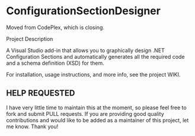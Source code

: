 # ConfigurationSectionDesigner
Moved from CodePlex, which is closing.

Project Description

A Visual Studio add-in that allows you to graphically design .NET Configuration Sections and automatically generates all the required code and a schema definition (XSD) for them.

For installation, usage instructions, and more info, see the project WIKI.


## HELP REQUESTED
I have very little time to maintain this at the moment, so please feel free to fork and submit PULL requests. If you are providing good quality contributions and would like to be added as a maintainer of this project, let me know. Thank you!
